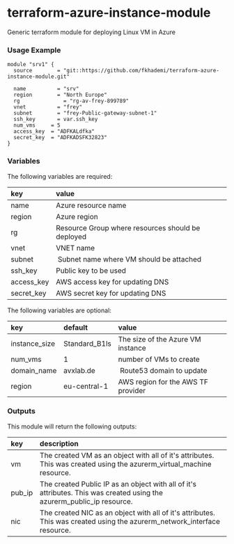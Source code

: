 # terraform-azure-instance-module
Generic terraform module for deploying Linux VM in Azure

### Usage Example
```
module "srv1" {
  source        = "git::https://github.com/fkhademi/terraform-azure-instance-module.git"

  name		    = "srv"
  region	    = "North Europe"
  rg		      = "rg-av-frey-899789"
  vnet		    = "frey"
  subnet	    = "frey-Public-gateway-subnet-1"
  ssh_key	    = var.ssh_key
  num_vms     = 5
  access_key  = "ADFKALdfka"
  secret_key  = "ADFKADSFK32823"
}

```

### Variables
The following variables are required:

key | value
:--- | :---
name | Azure resource name
region | Azure region
rg | Resource Group where resources should be deployed
vnet | VNET name
subnet | Subnet name where VM should be attached
ssh_key | Public key to be used
access_key | AWS access key for updating DNS
secret_key | AWS secret key for updating DNS

The following variables are optional:

key | default | value 
:---|:---|:---
instance_size | Standard_B1ls | The size of the Azure VM instance
num_vms | 1 | number of VMs to create
domain_name | avxlab.de | Route53 domain to update
region | eu-central-1 | AWS region for the AWS TF provider

### Outputs
This module will return the following outputs:

key | description
:---|:---
vm | The created VM as an object with all of it's attributes. This was created using the azurerm_virtual_machine resource.
pub_ip | The created Public IP as an object with all of it's attributes. This was created using the azurerm_public_ip resource.
nic | The created NIC as an object with all of it's attributes. This was created using the azurerm_network_interface resource.